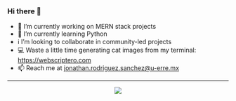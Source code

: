 ### Hi there 👋

- 🔭 I’m currently working on MERN stack projects
-  🐍  I’m currently learning Python
- ℹ️ I’m looking to collaborate in community-led projects
- 💻 Waste a little time generating cat images from my terminal: https://webscriptero.com
- 📫 Reach me at jonathan.rodriguez.sanchez@u-erre.mx

<hr />
<p align="center">
  <img  src="https://github-readme-stats.vercel.app/api/top-langs/?username=jonathanrodriguezs&hide=html&layout=compact" />
</p>

